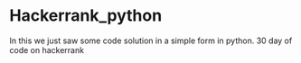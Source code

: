 # Hackerrank_python
In this we just saw some code solution in a simple form in python.
30 day of code on hackerrank
